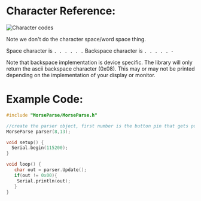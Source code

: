 # Character Reference:
![Character codes](https://i.pinimg.com/originals/1c/70/2e/1c702e4de14c05968c6707190e0d2cd0.jpg)

Note we don't do the character space/word space thing.

Space character is ``. . . . . .``
Backspace character is ``. . . . . -``

Note that backspace implementation is device specific. The library will only return the ascii backspace character (0x08). This may or may not be printed depending on the implementation of your display or monitor.

# Example Code:
```cpp
#include "MorseParse/MorseParse.h"

//create the parser object, first number is the button pin that gets pulled low. Second number is the LED that goes HIGH;
MorseParse parser(8,13);

void setup() {
  Serial.begin(115200);
}

void loop() {
   char out = parser.Update();
   if(out != 0x00){
    Serial.println(out);
   }
}
```
